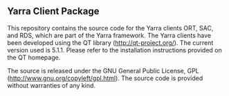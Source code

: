 ## Yarra Client Package

This repository contains the source code for the Yarra clients ORT, SAC, and RDS, which are part of the Yarra framework. The Yarra clients have been developed using the QT library (http://qt-project.org/). The current version used is 5.1.1. Please refer to the installation instructions provided on the QT homepage.

The source is released under the GNU General Public License, GPL (http://www.gnu.org/copyleft/gpl.html). The source code is provided without warranties of any kind.
